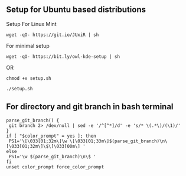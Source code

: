## Setup for Ubuntu based distributions

Setup For Linux Mint

`wget -qO- https://git.io/JUxiR | sh`

For minimal setup

`wget -qO- https://bit.ly/owl-kde-setup | sh`

OR

`chmod +x setup.sh`

`./setup.sh`

## For directory and git branch in bash terminal

```
parse_git_branch() {
 git branch 2> /dev/null | sed -e '/^[^*]/d' -e 's/* \(.*\)/(\1)/'
}
if [ "$color_prompt" = yes ]; then
 PS1='\[\033[01;32m\]\w \[\033[01;33m\]$(parse_git_branch)\n\[\033[01;32m\]\$\[\033[00m\] '
else
 PS1='\w $(parse_git_branch)\n\$ '
fi
unset color_prompt force_color_prompt
```
